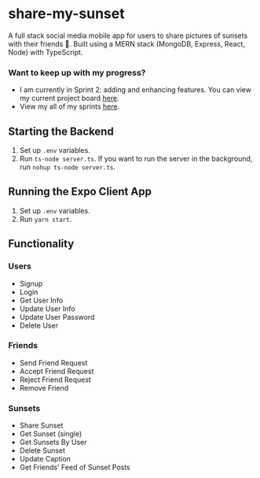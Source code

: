 # share-my-sunset
A full stack social media mobile app for users to share pictures of sunsets with their friends 🌅. Built using a MERN stack (MongoDB, Express, React, Node) with TypeScript.

### Want to keep up with my progress?
- I am currently in Sprint 2: adding and enhancing features. You can view my current project board [here](https://github.com/jaeyoungchang5/share-my-sunset/projects/3).
- View my all of my sprints [here](https://github.com/jaeyoungchang5/share-my-sunset/projects).

## Starting the Backend
1. Set up `.env` variables.
2. Run `ts-node server.ts`. If you want to run the server in the background, run `nohup ts-node server.ts`.

## Running the Expo Client App
1. Set up `.env` variables.
2. Run `yarn start`.

## Functionality
### Users
- Signup
- Login
- Get User Info
- Update User Info
- Update User Password
- Delete User
### Friends
- Send Friend Request
- Accept Friend Request
- Reject Friend Request
- Remove Friend
### Sunsets
- Share Sunset
- Get Sunset (single)
- Get Sunsets By User
- Delete Sunset
- Update Caption
- Get Friends' Feed of Sunset Posts

